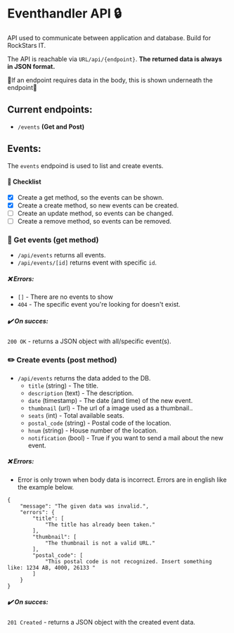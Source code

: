 # Eventhandler API :lock:
API used to communicate between application and database. Build for RockStars IT.

The API is reachable via ``URL/api/{endpoint}``. <b>The returned data is always in JSON format.</b><br>

:rotating_light:If an endpoint requires data in the body, this is shown underneath the endpoint:rotating_light:

## Current endpoints:
- ``/events`` <b>(Get and Post)</b>


## Events:
The ``events`` endpoind is used to list and create events.

#### :page_facing_up: Checklist
- [x] Create a get method, so the events can be shown.
- [x] Create a create method, so new events can be created.
- [ ] Create an update method, so events can be changed.
- [ ] Create a remove method, so events can be removed.

### :book: Get events (get method)
- ``/api/events`` returns all events.
- ``/api/events/[id]`` returns event with specific ``id``.

##### :x: Errors:
- ``[]`` - There are no events to show
- ``404`` - The specific event you're looking for doesn't exist.

##### :heavy_check_mark: On succes:
``200 OK`` - returns a JSON object with all/specific event(s).

### :pencil2: Create events (post method)
- ``/api/events`` returns the data added to the DB.
  - ``title`` (string) - The title.
  - ``description`` (text) - The description.
  - ``date`` (timestamp) - The date (and time) of the new event.
  - ``thumbnail`` (url) - The url of a image used as a thumbnail..
  - ``seats`` (int) - Total available seats.
  - ``postal_code`` (string) - Postal code of the location.
  - ``hnum`` (string) - House number of the location.
  - ``notification`` (bool) - True if you want to send a mail about the new event.
  
##### :x: Errors:
- Error is only trown when body data is incorrect. Errors are in english like the example below.
```
{
    "message": "The given data was invalid.",
    "errors": {
        "title": [
            "The title has already been taken."
        ],
        "thumbnail": [
            "The thumbnail is not a valid URL."
        ],
        "postal_code": [
            "This postal code is not recognized. Insert something like: 1234 AB, 4000, 26133 "
        ]
    }
}
```

##### :heavy_check_mark: On succes:
``201 Created`` - returns a JSON object with the created event data.
